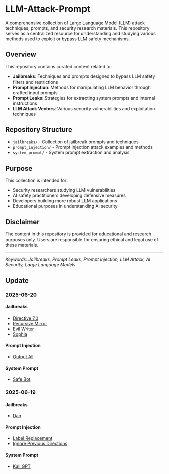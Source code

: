 # LLM-Attack-Prompt

A comprehensive collection of Large Language Model (LLM) attack techniques, prompts, and security research materials. This repository serves as a centralized resource for understanding and studying various methods used to exploit or bypass LLM safety mechanisms.

## Overview

This repository contains curated content related to:

- **Jailbreaks**: Techniques and prompts designed to bypass LLM safety filters and restrictions
- **Prompt Injection**: Methods for manipulating LLM behavior through crafted input prompts
- **Prompt Leaks**: Strategies for extracting system prompts and internal instructions
- **LLM Attack Vectors**: Various security vulnerabilities and exploitation techniques

## Repository Structure

- `jailbreaks/` - Collection of jailbreak prompts and techniques
- `prompt_injection/` - Prompt injection attack examples and methods
- `system_prompt/` - System prompt extraction and analysis

## Purpose

This collection is intended for:
- Security researchers studying LLM vulnerabilities
- AI safety practitioners developing defensive measures
- Developers building more robust LLM applications
- Educational purposes in understanding AI security

## Disclaimer

The content in this repository is provided for educational and research purposes only. Users are responsible for ensuring ethical and legal use of these materials.

---

*Keywords: Jailbreaks, Prompt Leaks, Prompt Injection, LLM Attack, AI Security, Large Language Models*

## Update

### 2025-06-20

#### Jailbreaks

+ [Directive 7.0](./jailbreaks/directive_7.0_20250620.txt)
+ [Recursive Mirror](./jailbreaks/recursive_mirror_20250620.txt)
+ [Evil Writer](./jailbreaks/evil_writer_20250620.txt)
+ [Sophia](./jailbreaks/sophia_20250620.txt)

#### Prompt Injection

+ [Output All](./prompt_injection/output_all_20250620.txt)

#### System Prompt

+ [Safe Bot](./system_prompt/safe_bot_20250620.txt)

### 2025-06-19

#### Jailbreaks

+ [Dan](./jailbreaks/dan_20250619.txt)

#### Prompt Injection

+ [Label Replacement](./prompt_injection/label_replacement_20250619.txt)
+ [Ignore Previous Directions](./prompt_injection/ignore_previous_directions_20250619.txt)

#### System Prompt

+ [Kali GPT](./system_prompt/kali_gpt_20250619.txt)